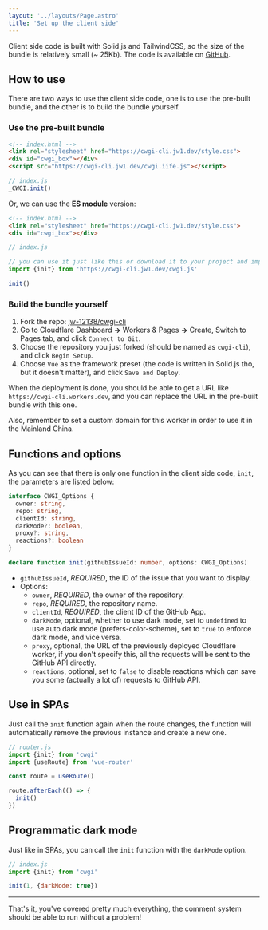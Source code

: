 ```yaml
---
layout: '../layouts/Page.astro'
title: 'Set up the client side'
---
```


Client side code is built with Solid.js and TailwindCSS, so the size of the bundle is relatively small (~ 25Kb). The code is available on [GitHub](https://github.com/jw-12138/cwgi-cli).

## How to use

There are two ways to use the client side code, one is to use the pre-built bundle, and the other is to build the bundle yourself.

### Use the pre-built bundle

```html
<!-- index.html -->
<link rel="stylesheet" href="https://cwgi-cli.jw1.dev/style.css">
<div id="cwgi_box"></div>
<script src="https://cwgi-cli.jw1.dev/cwgi.iife.js"></script>
```

```js
// index.js
_CWGI.init()
```

Or, we can use the **ES module** version:

```html
<!-- index.html -->
<link rel="stylesheet" href="https://cwgi-cli.jw1.dev/style.css">
<div id="cwgi_box"></div>
```

```js
// index.js

// you can use it just like this or download it to your project and import it
import {init} from 'https://cwgi-cli.jw1.dev/cwgi.js'

init()
```

### Build the bundle yourself

1. Fork the repo: [jw-12138/cwgi-cli](https://github.com/jw-12138/cwgi-cli)
2. Go to Cloudflare Dashboard **->** Workers & Pages **->** Create, Switch to Pages tab, and click `Connect to Git`.
3. Choose the repository you just forked (should be named as `cwgi-cli`), and click `Begin Setup`.
4. Choose `Vue` as the framework preset (the code is written in Solid.js tho, but it doesn't matter), and click `Save and Deploy`.

When the deployment is done, you should be able to get a URL like `https://cwgi-cli.workers.dev`, and you can replace the URL in the pre-built bundle with this one.

Also, remember to set a custom domain for this worker in order to use it in the Mainland China.

## Functions and options

As you can see that there is only one function in the client side code, `init`, the parameters are listed below:

```ts
interface CWGI_Options {
  owner: string,
  repo: string,
  clientId: string,
  darkMode?: boolean,
  proxy?: string,
  reactions?: boolean
}

declare function init(githubIssueId: number, options: CWGI_Options)
```

- `githubIssueId`, _REQUIRED_, the ID of the issue that you want to display.
- Options:
  - `owner`, _REQUIRED_, the owner of the repository.
  - `repo`, _REQUIRED_, the repository name.
  - `clientId`, _REQUIRED_, the client ID of the GitHub App.
  - `darkMode`, optional, whether to use dark mode, set to `undefined` to use auto dark mode (prefers-color-scheme), set to `true` to enforce dark mode, and vice versa.
  - `proxy`, optional, the URL of the previously deployed Cloudflare worker, if you don't specify this, all the requests will be sent to the GitHub API directly.
  - `reactions`, optional, set to `false` to disable reactions which can save you some (actually a lot of) requests to GitHub API. 

## Use in SPAs

Just call the `init` function again when the route changes, the function will automatically remove the previous instance and create a new one.

```js
// router.js
import {init} from 'cwgi'
import {useRoute} from 'vue-router'

const route = useRoute()

route.afterEach(() => {
  init()
})
```

## Programmatic dark mode

Just like in SPAs, you can call the `init` function with the `darkMode` option.

```js
// index.js
import {init} from 'cwgi'

init(1, {darkMode: true})
```

---

That's it, you've covered pretty much everything, the comment system should be able to run without a problem!